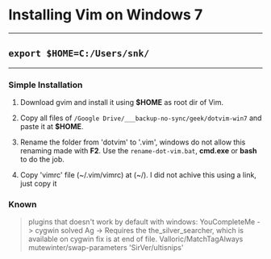 # Installing Vim on Windows 7

***
## `export $HOME=C:/Users/snk/`
***

### Simple Installation

1. Download gvim and install it using **$HOME** as root dir of Vim.

0. Copy all files of `/Google Drive/___backup-no-sync/geek/dotvim-win7`
and paste it at **$HOME**.

4. Rename the folder from 'dotvim' to '.vim', windows do not allow this
renaming made with **F2**. Use the `rename-dot-vim.bat`, **cmd.exe** or
**bash** to do the job.


5. Copy 'vimrc' file (~/.vim/vimrc) at (~/).
    I did not achive this using a link, just copy it

### Known

> plugins that doesn't work by default with windows:
>    YouCompleteMe -> cygwin solved
>     Ag -> Requires the the_silver_searcher, which is available on cygwin
>         fix is at end of file.
>     Valloric/MatchTagAlways
>     mutewinter/swap-parameters
>     'SirVer/ultisnips'
>
>
